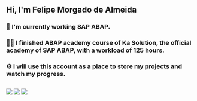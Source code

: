 ## Hi, I'm Felipe Morgado de Almeida

### 📖 I'm currently working SAP ABAP.
### 👨‍🎓 I finished ABAP academy course of Ka Solution, the official academy of SAP ABAP, with a workload of 125 hours.
### ⚙ I will use this account as a place to store my projects and watch my progress.

  ##
  
  <div> 
    <a href="https://www.instagram.com/felipemorgadooo/" target="_blank"><img src="https://img.shields.io/badge/-Instagram-%23E4405F?style=for-the-badge&logo=instagram&logoColor=white" target="_blank"></a>
  <a href = "mailto:contato.felipemalmeida@gmail.com"><img src="https://img.shields.io/badge/-Gmail-%23333?style=for-the-badge&logo=gmail&logoColor=white" target="_blank"></a>
  <a href="https://www.linkedin.com/in/felipe-morgado-almeida" target="_blank"><img src="https://img.shields.io/badge/-LinkedIn-%230077B5?style=for-the-badge&logo=linkedin&logoColor=white" target="_blank"></a> 
    </div>
